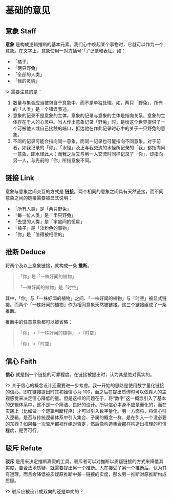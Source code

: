 # 基础的意见

## 意象 Staff

**意象** 是构成逻辑推断的基本元素。我们心中唤起某个事物时，它就可以作为一个意象。在文字上，意象使用一对方括号“「」”记录和表征。如：

* 「橘子」
* 「两只野兔」
* 「全部的人类」
* 「我的灵魂」

!> 需要注意的是：

1. 数量与集合应当被包含于意象中，而不是单独处理。如，两只「野兔」、所有的「人类」是一个错误表述。
2. 意象的记录不是意象的主体，意象的记录与意象的主体是指向关系。意象的主体存在于人的心灵中。当人作出意象记录「野兔」时，是给这个世界提供了一个可被他人或自己接触的端口，抵达他在作此记录时心中的关于一只野兔的意象。
3. 不同的记录可能会指向同一意象，而同一记录也可能指向不同意象。对于前者，如我记录的「你」、「水怪」及正与我交流的水怪所记录的「我」都指向同一意象，即水怪此人；而我之后又与另一人交流时同样记录了「你」，却指向另一人，与先前的「你」所指意象不同。

## 链接 Link

意象与意象之间交互的方式是 **链接**。两个相同的意象之间具有天然链接，而不同意象之间的链接需要被显式说明：

* 「所有人类」是「两只野兔」
* 「每一位人类」是「半只野兔」
* 「去世的人类」是「宇宙间的恒星」
* 「橘子」是「淡粉色的事物」
* 「你」是「值得被相信的」

## 推断 Deduce

将两个及以上意象链接，就构成一条 **推断**。

> 「你」是「一株好闻的植物」
> 
> 「一株好闻的植物」是「时空」
> 

其中，「你」与「一株好闻的植物」之间、「一株好闻的植物」与「时空」被显式链接。而两个「一株好闻的植物」作为相同意象天然被链接。这三个链接组成了一条推断。

推断中的任意意象都可以被省略：

> 「你」->「一株好闻的植物」->「时空」
> 
> 「你」->「时空」
> 

## 信心 Faith

**信心** 就是指一个链接的可靠程度。在链接被提出时，认为其是绝对真实的。

?> 关于信心的概念设计还需要进一步考虑。我一开始的思路是使用数字量化链接的信心，即在链接提出时其初始信心为 100，而之后在提出质询时可以依靠人的主观感觉来决定信心降低的量。但是这样的问题在于，将“数字”这一概念引入了基本的逻辑体系中，这不是一个简洁、良好的设计。所以信心本身不应是量化的，而在实践上（比如做一个逻辑判断程序）才可以引入数字量化。另一方面将，将信心引入逻辑，是否与传统逻辑体系中引入集合、子属的概念一样，是在引入一个没必要的东西？如果每一次驳斥都视作绝对否定，然后像构造集合那样构造出推理的可信程度，是否可行。

## 驳斥 Refute

**驳斥** 是用来决定推断真假的工具。驳斥者可以对推断以质疑链接的方式来降低其实度，要合法地质疑，就需要提出另一个推断。人在接受了另一个推断后，认为其有道理，而且会降低被质疑原推断中某一链接的实度，那么另一推断对原推断构成质疑。

?> 驳斥应被设计成双向的还是单向的？

